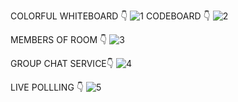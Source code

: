 COLORFUL WHITEBOARD 👇
![1](https://github.com/user-attachments/assets/0953d946-3bc8-422a-9cf5-8e18e6e4d333)
CODEBOARD 👇
![2](https://github.com/user-attachments/assets/649bdd14-cffd-42e5-ae11-dd3d709b3895)

MEMBERS OF ROOM 👇
![3](https://github.com/user-attachments/assets/d1f869ba-15a3-48d8-883e-ce7afe91cc38)

GROUP CHAT SERVICE👇
![4](https://github.com/user-attachments/assets/cb20027a-b234-4bf7-977a-1151be555c6d)

LIVE POLLLING 👇
![5](https://github.com/user-attachments/assets/0e7f18ea-61ab-4ac6-8a80-82b2b9fabf51)


